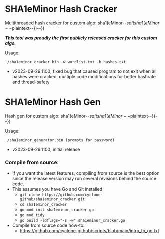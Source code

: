 # SHA1eMinor Hash Cracker
Multithreaded hash cracker for custom algo: sha1(eMinor--$saltsha1(eMinor--$plaintext--})--})

_**This tool was proudly the first publicly released cracker for this custom algo.**_

Usage:

`./sha1eminor_cracker.bin -w wordlist.txt -h hashes.txt`
- v2023-09-29.1100; fixed bug that caused program to not exit when all hashes were cracked, multiple code modifications for better hashrate and thread-safety

# SHA1eMinor Hash Gen
Hash gen for custom algo: sha1(eMinor--$saltsha1(eMinor--$plaintext--})--})

Usage:

`./sha1eminor_generator.bin (prompts for password)`
- v2023-09-29.1100; initial release

### Compile from source:
- If you want the latest features, compiling from source is the best option since the release version may run several revisions behind the source code.
- This assumes you have Go and Git installed
  - `git clone https://github.com/cyclone-github/sha1eminor_cracker.git`
  - `cd sha1eminor_cracker`
  - `go mod init sha1eminor_cracker.go`
  - `go mod tidy`
  - `go build -ldflags="-s -w" sha1eminor_cracker.go`
- Compile from source code how-to:
  - https://github.com/cyclone-github/scripts/blob/main/intro_to_go.txt
